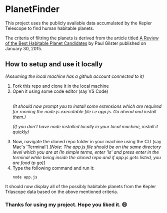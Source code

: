 # PlanetFinder
This project uses the publicly available data accumulated by the Kepler Telescope to find human habitable planets.


The criteria of filtring the planets is derived from the article titled [A Review of the Best Habitable Planet Candidates](https://www.centauri-dreams.org/2015/01/30/a-review-of-the-best-habitable-planet-candidates/) by Paul Gilster published on January 30, 2015.


## How to setup and use it locally

<em>(Assuming the local machine has a github account connected to it)</em>
<br>
<ol>
<li>Fork this repo and clone it in the local machine</li>
<li>Open it using some code editor (say VS Code)</li>
<br>
<p><em>(It should now prompt you to install some extensions which are required for running the node.js executable file i.e app.js. Go ahead and install them.)</em></p>
<p><em>(If you don't have node installed locally in your local machine, install it quickly)</em></p>
<li> Now, navigate the cloned repo folder in your machine using the CLI (say Mac's 'Terminal') <em>[Note: The app.js file should be on the same directory level which you are at (In simple terms, enter 'ls' and press enter in the terminal while being inside the cloned repo and if app.js gets listed, you are food tp go)]</em></li>
<li> Type the following command and run it: </li>

```
node app.js
```

</ol>
<p>It should now display all of the possibly habitable planets from the Kepler Trlascope data based on the above mentioned criteria. </p>

### Thanks for using my project. Hope you liked it. 😄


